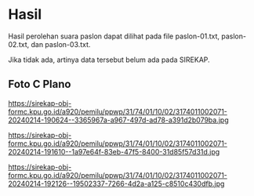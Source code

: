 # Hasil

Hasil perolehan suara paslon dapat dilihat pada file paslon-01.txt, paslon-02.txt, dan paslon-03.txt.

Jika tidak ada, artinya data tersebut belum ada pada SIREKAP.

## Foto C Plano

https://sirekap-obj-formc.kpu.go.id/a920/pemilu/ppwp/31/74/01/10/02/3174011002071-20240214-190624--3365967a-a967-497d-ad78-a391d2b079ba.jpg

https://sirekap-obj-formc.kpu.go.id/a920/pemilu/ppwp/31/74/01/10/02/3174011002071-20240214-191610--1a97e64f-83eb-47f5-8400-31d85f57d31d.jpg

https://sirekap-obj-formc.kpu.go.id/a920/pemilu/ppwp/31/74/01/10/02/3174011002071-20240214-192126--19502337-7266-4d2a-a125-c8510c430dfb.jpg
